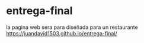 # entrega-final
la pagina web sera para diseñada para un restaurante
https://juandavid1503.github.io/entrega-final/
